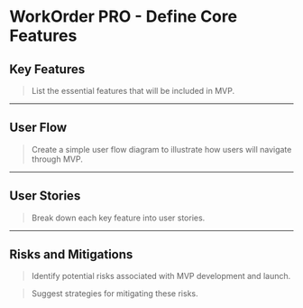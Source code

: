 # WorkOrder PRO \- Define Core Features

## Key Features

> List the essential features that will be included in MVP.     	

***

## User Flow

> Create a simple user flow diagram to illustrate how users will navigate through MVP.

***

## User Stories

> Break down each key feature into user stories.

***

## Risks and Mitigations

> Identify potential risks associated with MVP development and launch.

> Suggest strategies for mitigating these risks.
